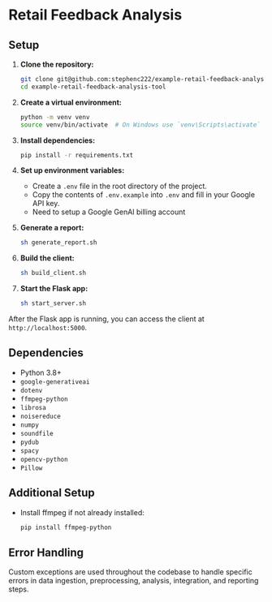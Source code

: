 # Retail Feedback Analysis

## Setup

1. **Clone the repository:**

   ```sh
   git clone git@github.com:stephenc222/example-retail-feedback-analysis-tool.git
   cd example-retail-feedback-analysis-tool
   ```

2. **Create a virtual environment:**

   ```sh
   python -m venv venv
   source venv/bin/activate  # On Windows use `venv\Scripts\activate`
   ```

3. **Install dependencies:**

   ```sh
   pip install -r requirements.txt
   ```

4. **Set up environment variables:**

   - Create a `.env` file in the root directory of the project.
   - Copy the contents of `.env.example` into `.env` and fill in your Google API key.
   - Need to setup a Google GenAI billing account

5. **Generate a report:**

   ```sh
   sh generate_report.sh
   ```

6. **Build the client:**

   ```sh
   sh build_client.sh
   ```

7. **Start the Flask app:**

   ```sh
   sh start_server.sh
   ```

After the Flask app is running, you can access the client at `http://localhost:5000`.

## Dependencies

- Python 3.8+
- `google-generativeai`
- `dotenv`
- `ffmpeg-python`
- `librosa`
- `noisereduce`
- `numpy`
- `soundfile`
- `pydub`
- `spacy`
- `opencv-python`
- `Pillow`

## Additional Setup

- Install ffmpeg if not already installed:

  ```sh
  pip install ffmpeg-python
  ```

## Error Handling

Custom exceptions are used throughout the codebase to handle specific errors in data ingestion, preprocessing, analysis, integration, and reporting steps.
